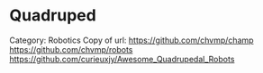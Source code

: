 # Quadruped

Category: Robotics
Copy of url: https://github.com/chvmp/champ
https://github.com/chvmp/robots
https://github.com/curieuxjy/Awesome_Quadrupedal_Robots